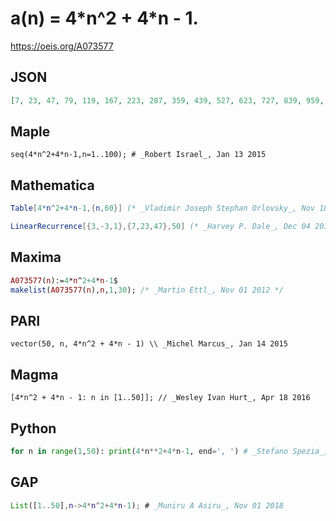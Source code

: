 # a\(n\) \= 4\*n^2 \+ 4\*n \- 1\.
https://oeis.org/A073577
## JSON
```JSON
[7, 23, 47, 79, 119, 167, 223, 287, 359, 439, 527, 623, 727, 839, 959, 1087, 1223, 1367, 1519, 1679, 1847, 2023, 2207, 2399, 2599, 2807, 3023, 3247, 3479, 3719, 3967, 4223, 4487, 4759, 5039, 5327, 5623, 5927, 6239, 6559, 6887, 7223, 7567, 7919, 8279, 8647]
```
## Maple
```Maple
seq(4*n^2+4*n-1,n=1..100); # _Robert Israel_, Jan 13 2015
```
## Mathematica
```Mathematica
Table[4*n^2+4*n-1,{n,60}] (* _Vladimir Joseph Stephan Orlovsky_, Nov 18 2009 *)
```
```Mathematica
LinearRecurrence[{3,-3,1},{7,23,47},50] (* _Harvey P. Dale_, Dec 04 2018 *)
```
## Maxima
```Maxima
A073577(n):=4*n^2+4*n-1$
makelist(A073577(n),n,1,30); /* _Martin Ettl_, Nov 01 2012 */
```
## PARI
```PARI
vector(50, n, 4*n^2 + 4*n - 1) \\ _Michel Marcus_, Jan 14 2015
```
## Magma
```Magma
[4*n^2 + 4*n - 1: n in [1..50]]; // _Wesley Ivan Hurt_, Apr 18 2016
```
## Python
```Python
for n in range(1,50): print(4*n**2+4*n-1, end=', ') # _Stefano Spezia_, Nov 01 2018
```
## GAP
```GAP
List([1..50],n->4*n^2+4*n-1); # _Muniru A Asiru_, Nov 01 2018
```
